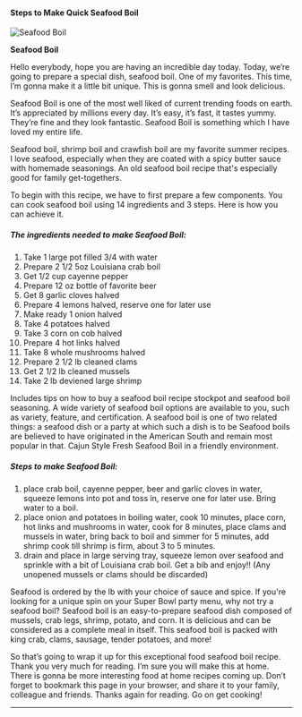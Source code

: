             

#### Steps to Make Quick Seafood Boil

![Seafood Boil](https://img-global.cpcdn.com/recipes/4783200567033856/751x532cq70/seafood-boil-recipe-main-photo.jpg)

**Seafood Boil**

Hello everybody, hope you are having an incredible day today. Today, we’re going to prepare a special dish, seafood boil. One of my favorites. This time, I’m gonna make it a little bit unique. This is gonna smell and look delicious.

Seafood Boil is one of the most well liked of current trending foods on earth. It’s appreciated by millions every day. It’s easy, it’s fast, it tastes yummy. They’re fine and they look fantastic. Seafood Boil is something which I have loved my entire life.

Seafood boil, shrimp boil and crawfish boil are my favorite summer recipes. I love seafood, especially when they are coated with a spicy butter sauce with homemade seasonings. An old seafood boil recipe that's especially good for family get-togethers.

To begin with this recipe, we have to first prepare a few components. You can cook seafood boil using 14 ingredients and 3 steps. Here is how you can achieve it.

##### The ingredients needed to make Seafood Boil:

1.  Take 1 large pot filled 3/4 with water
2.  Prepare 2 1/2 5oz Louisiana crab boil
3.  Get 1/2 cup cayenne pepper
4.  Prepare 12 oz bottle of favorite beer
5.  Get 8 garlic cloves halved
6.  Prepare 4 lemons halved, reserve one for later use
7.  Make ready 1 onion halved
8.  Take 4 potatoes halved
9.  Take 3 corn on cob halved
10.  Prepare 4 hot links halved
11.  Take 8 whole mushrooms halved
12.  Prepare 2 1/2 lb cleaned clams
13.  Get 2 1/2 lb cleaned mussels
14.  Take 2 lb deviened large shrimp

Includes tips on how to buy a seafood boil recipe stockpot and seafood boil seasoning. A wide variety of seafood boil options are available to you, such as variety, feature, and certification. A seafood boil is one of two related things: a seafood dish or a party at which such a dish is to be Seafood boils are believed to have originated in the American South and remain most popular in that. Cajun Style Fresh Seafood Boil in a friendly environment.

##### Steps to make Seafood Boil:

1.  place crab boil, cayenne pepper, beer and garlic cloves in water, squeeze lemons into pot and toss in, reserve one for later use. Bring water to a boil.
2.  place onion and potatoes in boiling water, cook 10 minutes, place corn, hot links and mushrooms in water, cook for 8 minutes, place clams and mussels in water, bring back to boil and simmer for 5 minutes, add shrimp cook till shrimp is firm, about 3 to 5 minutes.
3.  drain and place in large serving tray, squeeze lemon over seafood and sprinkle with a bit of Louisiana crab boil. Get a bib and enjoy!! (Any unopened mussels or clams should be discarded)

Seafood is ordered by the lb with your choice of sauce and spice. If you're looking for a unique spin on your Super Bowl party menu, why not try a seafood boil? Seafood boil is an easy-to-prepare seafood dish composed of mussels, crab legs, shrimp, potato, and corn. It is delicious and can be considered as a complete meal in itself. This seafood boil is packed with king crab, clams, sausage, tender potatoes, and more!

So that’s going to wrap it up for this exceptional food seafood boil recipe. Thank you very much for reading. I’m sure you will make this at home. There is gonna be more interesting food at home recipes coming up. Don’t forget to bookmark this page in your browser, and share it to your family, colleague and friends. Thanks again for reading. Go on get cooking!

* * *